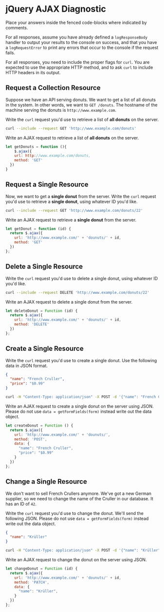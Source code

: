 # jQuery AJAX Diagnostic

Place your answers inside the fenced code-blocks where indicated by comments.

For all responses,  assume you have already defined a `logResponseBody` handler
to output your results to the console on success, and that you have a
`logRequestError` to print any errors that occur to the console if the request
fails.

For all responses, you need to include the proper flags for `curl`. You are
expected to use the appropriate HTTP method, and to ask `curl` to include HTTP
headers in its output.

## Request a Collection Resource

Suppose we have an API serving donuts. We want to get a list of all donuts in
the system. In other words, we want to `GET /donuts`. The hostname of the
machine serving the donuts is `http://www.example.com`.

Write the `curl` request you'd use to retrieve a list of **all donuts** on the
server.

```sh
curl --include --request GET 'http://www.example.com/donuts'
```

Write an AJAX request to retrieve a list of **all donuts** on the server.

```js
let getDonuts = function (){
    $.ajax({
    url: http://www.example.com/donuts,
    method: 'GET'
  })
}
```

## Request a Single Resource

Now, we want to get a **single donut** from the server. Write the `curl` request
you'd use to retrieve a **single donut**, using whatever ID you'd like.

```sh
curl --include --request GET 'http://www.example.com/donuts/22'
```

Write an AJAX request to retrieve a **single donut** from the server.

```js
let getDonut = function (id) {
  return $.ajax({
    url: 'http://www.example.com/' + 'dounuts/' + id,
    method: 'GET'
  })
};
```

## Delete a Single Resource

Write the `curl` request you'd use to delete a single donut, using whatever
ID you'd like.

```sh
curl --include --request DELETE 'http://www.example.com/donuts/22'
```

Write an AJAX request to delete a single donut from the server.

```js
let deleteDonut = Function (id) {
  return $.ajax({
    url: 'http://www.example.com/' + 'dounuts/' + id,
    method: 'DELETE'
  })
};
```

## Create a Single Resource

Write the `curl` request you'd use to create a single donut. Use the following
data in JSON format.

```json
{
  "name": "French Cruller",
  "price": "$0.99"
}
```

```sh
curl -H "Content-Type: application/json" -X POST -d '{"name": "French Cruller","price": "$0.99"}}' http://www.example.com/donuts
```

Write an AJAX request to create a single donut on the server using JSON. Please
do not use `data = getFormFields(form)` instead write out the data object.

```js
let createDonut = Function () {
  return $.ajax({
    url: 'http://www.example.com/' + 'dounuts/',
    method: 'POST',
    data: {
      "name": "French Cruller",
      "price": "$0.99"
    }
  })
};
```

## Change a Single Resource

We don't want to sell French Crullers anymore. We've got a new German supplier,
so we need to change the name of the Cruller in our database. It has an ID of
`42`.

Write the `curl` request you'd use to change the donut. We'll send the following
JSON. Please do not use `data = getFormFields(form)` instead write out the data
object.

```json
{
  "name": "Krüller"
}
```

```sh
curl -H "Content-Type: application/json" -X POST -d '{"name": "Krüller"}' http://www.example.com/donuts/42
```

Write an AJAX request to change the donut on the server using JSON.

```js
let changeDonut = Function (id) {
  return $.ajax({
    url: 'http://www.example.com/' + 'dounuts/' + id,
    method: 'PATCH',
    data: {
      "name": "Krüller",
    }
  })
};
```
